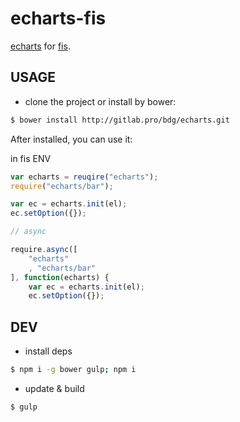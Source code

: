 # echarts-fis

[echarts](https://github.com/ecomfe/echarts) for [fis](https://github.com/fex-team/fis).

## USAGE

- clone the project or install by bower:

```bash
$ bower install http://gitlab.pro/bdg/echarts.git
```

After installed, you can use it:

in fis ENV

```javascript
var echarts = reuqire("echarts");
require("echarts/bar");

var ec = echarts.init(el);
ec.setOption({});

// async

require.async([
    "echarts"
    , "echarts/bar"
], function(echarts) {
    var ec = echarts.init(el);
    ec.setOption({});
```

## DEV

- install deps

```bash
$ npm i -g bower gulp; npm i
```

- update & build

```bash
$ gulp
```